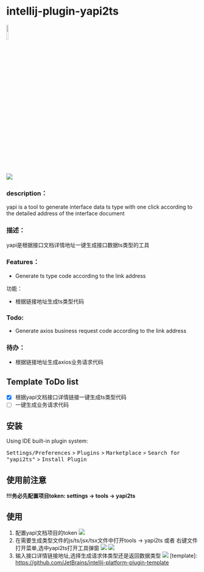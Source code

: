 # intellij-plugin-yapi2ts
<a href="https://www.jetbrains.com/webstorm"><img src="https://cdn.jsdelivr.net/gh/cong1223/cloudimg@master/img/20211109162916.png" width = "10%" /></a><br/>
[![](https://badgen.net/badge/yapi2ts/v1/f2a)](http://git.hljnbw.cn/WEB_GROUP/intellij-plugin-yapi2ts.git)

<!-- Plugin description -->
### description：

yapi is a tool to generate interface data ts type with one click according to the detailed address of the interface document

### 描述：

yapi是根据接口文档详情地址一键生成接口数据ts类型的工具

### Features：

- Generate ts type code according to the link address

功能：

- 根据链接地址生成ts类型代码

### Todo:

- Generate axios business request code according to the link address

### 待办：

- 根据链接地址生成axios业务请求代码
<!-- Plugin description end -->

## Template ToDo list
- [x] 根据yapi文档接口详情链接一键生成ts类型代码
- [ ] 一键生成业务请求代码

## 安装

  Using IDE built-in plugin system:
  
  <kbd>Settings/Preferences</kbd> > <kbd>Plugins</kbd> > <kbd>Marketplace</kbd> > <kbd>Search for "yapi2ts"</kbd> >
  <kbd>Install Plugin</kbd>
  
## 使用前注意
**!!!务必先配置项目token: settings -> tools -> yapi2ts**
## 使用
1. 配置yapi文档项目的token
   ![](https://qnm.hunliji.com/Fo6wg9gECcIn_ZncVmwZSvljUCPz)
2. 在需要生成类型文件的js/ts/jsx/tsx文件中打开tools -> yapi2ts 或者 右键文件打开菜单,选中yapi2ts打开工具弹窗
   ![](https://cdn.jsdelivr.net/gh/cong1223/cloudimg@master/img/20211109175927.png)
   ![](https://cdn.jsdelivr.net/gh/cong1223/cloudimg@master/img/20211109180108.png)
3. 输入接口详情链接地址,选择生成请求体类型还是返回数据类型
   ![](https://cdn.jsdelivr.net/gh/cong1223/cloudimg@master/img/20211109180242.png)
[template]: https://github.com/JetBrains/intellij-platform-plugin-template
